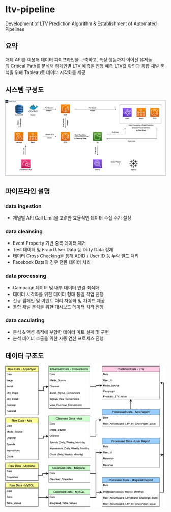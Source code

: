 # ltv-pipeline
Development of LTV Prediction Algorithm &amp; Establishment of Automated Pipelines

## 요약
매체 API를 이용해 데이터 파이프라인을 구축하고, 특정 행동까지 이어진 유저들의 Critical Path를 분석해 캠페인별 LTV 예측을 진행
예측 LTV값 확인과 통합 채널 분석을 위해 Tableau로 데이터 시각화를 제공

## 시스템 구성도
![](/src/system.png)

## 파이프라인 설명

### data ingestion
- 채널별 API Call Limit을 고려한 효율적인 데이터 수집 주기 설정

### data cleansing
- Event Property 기반 중복 데이터 제거
- Test 데이터 및 Fraud User Data 등 Dirty Data 정제
- 데이터 Cross Checking을 통해 ADID / User ID 등 누락 필드 처리
- Facebook Data의 경우 전환 데이터 처리

### data processing
- Campaign 데이터 및 내부 데이터 연결 최적화
- 데이터 시각화를 위한 데이터 형태 통일 작업 진행
- 신규 캠페인 및 이벤트 처리 자동화 및 가이드 제공
- 통합 채널 분석을 위한 대시보드 데이터 처리 진행

### data caculating
- 분석 & 액션 목적에 부합한 데이터 마트 설계 및 구현
- 분석 데이터 추출을 위한 자동 연산 프로세스 진행


## 데이터 구조도
![](/src/db.png)
